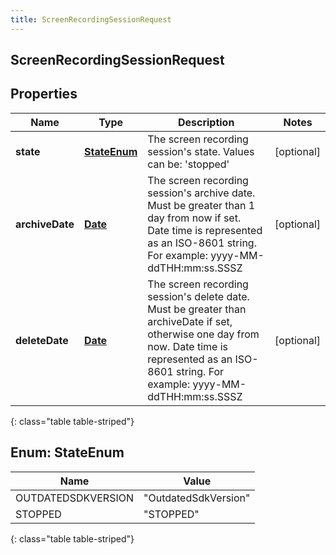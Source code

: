 ```yaml
---
title: ScreenRecordingSessionRequest
---
```

## ScreenRecordingSessionRequest


## Properties

| Name | Type | Description | Notes |
| ------------ | ------------- | ------------- | ------------- |
| **state** | [**StateEnum**](#StateEnum) | The screen recording session&#39;s state.  Values can be: &#39;stopped&#39; |  [optional] |
| **archiveDate** | [**Date**](Date.html) | The screen recording session&#39;s archive date. Must be greater than 1 day from now if set. Date time is represented as an ISO-8601 string. For example: yyyy-MM-ddTHH:mm:ss.SSSZ |  [optional] |
| **deleteDate** | [**Date**](Date.html) | The screen recording session&#39;s delete date. Must be greater than archiveDate if set, otherwise one day from now. Date time is represented as an ISO-8601 string. For example: yyyy-MM-ddTHH:mm:ss.SSSZ |  [optional] |
{: class="table table-striped"}


<a name="StateEnum"></a>

## Enum: StateEnum

| Name | Value |
| ---- | ----- |
| OUTDATEDSDKVERSION | &quot;OutdatedSdkVersion&quot; |
| STOPPED | &quot;STOPPED&quot; |
{: class="table table-striped"}


